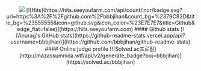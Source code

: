 <center>
  <img src="https://capsule-render.vercel.app/api?type=slice&text=hi&color=1e1819&customColorList=0,0,0,0,0&animation=fadeIn&fontColor=5e474c&fontAlign=70&rotate=-2">
  [![Hits](https://hits.seeyoufarm.com/api/count/incr/badge.svg?url=https%3A%2F%2Fgithub.com%2Fbbbjihan&count_bg=%2379C83D&title_bg=%23555555&icon=github.svg&icon_color=%23E7E7E7&title=Github&edge_flat=false)](https://hits.seeyoufarm.com)
  #### Github stats
  [![Anurag's GitHub stats](https://github-readme-stats.vercel.app/api?username=bbbjihan)](https://github.com/bbbjihan/github-readme-stats)
  #### Online judge profile
  [![Solved.ac프로필](http://mazassumnida.wtf/api/v2/generate_badge?boj=bbbjihan)](https://solved.ac/bbbjihan)
</center>
